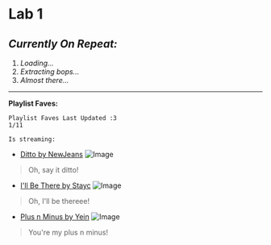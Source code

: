 # **Lab 1**

## *Currently On Repeat:*

1. *Loading...*
2. *Extracting bops...*
3. *Almost there...*
---
**Playlist Faves:**
```
Playlist Faves Last Updated :3
1/11
```
`Is streaming:`
* [Ditto by NewJeans](https://www.youtube.com/watch?v=-g9I2neQR7w) 
![Image](https://cdn.vox-cdn.com/thumbor/qXDHOq7dMHWm52TqLWcpj2F4n5s=/0x0:1280x720/1200x800/filters:focal(466x34:670x238)/cdn.vox-cdn.com/uploads/chorus_image/image/70892948/Ditto_Number_1.0.png)
> Oh, say it ditto!
* [I'll Be There by Stayc](https://www.youtube.com/watch?v=FZuFxUrcw7Y)
![Image](https://i.pinimg.com/564x/53/65/42/53654265d8cd90af50bca9350361e18d.jpg)
> Oh, I'll be thereee!
* [Plus n Minus by Yein](https://www.youtube.com/watch?v=Zjcgp-y6AuE)
![Image](https://www.serebii.net/anime/NextOn/1150.jpg)
> You're my plus n minus!


